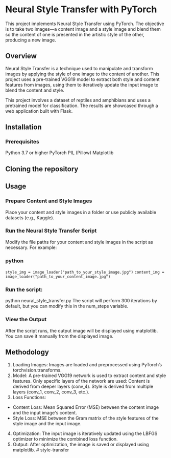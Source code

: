 
# Neural Style Transfer with PyTorch

This project implements Neural Style Transfer using PyTorch. The objective is to take two images—a content image and a style image and blend them so the content of one is presented in the artistic style of the other, producing a new image.
## Overview
Neural Style Transfer is a technique used to manipulate and transform images by applying the style of one image to the content of another. This project uses a pre-trained VGG19 model to extract both style and content features from images, using them to iteratively update the input image to blend the content and style.

This project involves a dataset of reptiles and amphibians and uses a pretrained model for classification. The results are showcased through a web application built with Flask.
## Installation
### Prerequisites
Python 3.7 or higher
PyTorch
PIL (Pillow)
Matplotlib

## Cloning the repository


## Usage
### Prepare Content and Style Images

Place your content and style images in a folder or use publicly available datasets (e.g., Kaggle).

### Run the Neural Style Transfer Script

Modify the file paths for your content and style images in the script as necessary. For example:

### python

```style_img = image_loader("path_to_your_style_image.jpg")```
```content_img = image_loader("path_to_your_content_image.jpg")```

### Run the script:



python neural_style_transfer.py
The script will perform 300 iterations by default, but you can modify this in the num_steps variable.

###  View the Output

After the script runs, the output image will be displayed using matplotlib. You can save it manually from the displayed image.

## Methodology
1. Loading Images: Images are loaded and preprocessed using PyTorch’s torchvision.transforms.
2. Model: A pre-trained VGG19 network is used to extract content and style features. Only specific layers of the network are used:
Content is derived from deeper layers (conv_4).
Style is derived from multiple layers (conv_1, conv_2, conv_3, etc.).
3. Loss Functions:
  *  Content Loss: Mean Squared Error (MSE) between the content image and the input image's content.
  *  Style Loss: MSE between the Gram matrix of the style features of the style image and the input image.
4. Optimization: The input image is iteratively updated using the LBFGS optimizer to minimize the combined loss function.
5. Output: After optimization, the image is saved or displayed using matplotlib.
#   s t y l e - t r a n s f e r 
 
 

